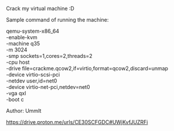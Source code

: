 Crack my virtual machine :D

Sample command of running the machine:

qemu-system-x86_64 \
  -enable-kvm \
  -machine q35 \
  -m 3024 \
  -smp sockets=1,cores=2,threads=2 \
  -cpu host \
  -drive file=crackme.qcow2,if=virtio,format=qcow2,discard=unmap \
  -device virtio-scsi-pci \
  -netdev user,id=net0 \
  -device virtio-net-pci,netdev=net0 \
  -vga qxl \
  -boot c

Author: UmmIt

 https://drive.proton.me/urls/CE30SCFGDC#UWjKvfJUZRFi

